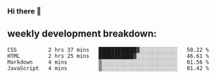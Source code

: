 ### Hi there 👋
## weekly development breakdown:
<!--START_SECTION:waka-->
```text
CSS          2 hrs 37 mins   ████████████▓░░░░░░░░░░░░   50.22 % 
HTML         2 hrs 25 mins   ███████████▓░░░░░░░░░░░░░   46.61 % 
Markdown     4 mins          ▒░░░░░░░░░░░░░░░░░░░░░░░░   01.56 % 
JavaScript   4 mins          ▒░░░░░░░░░░░░░░░░░░░░░░░░   01.42 % 
```
<!--END_SECTION:waka-->

<!--
**zazu7765/zazu7765** is a ✨ _special_ ✨ repository because its `README.md` (this file) appears on your GitHub profile.

Here are some ideas to get you started:

- 🔭 I’m currently working on ...
- 🌱 I’m currently learning ...
- 👯 I’m looking to collaborate on ...
- 🤔 I’m looking for help with ...
- 💬 Ask me about ...
- 📫 How to reach me: ...
- 😄 Pronouns: ...
- ⚡ Fun fact: ...
-->
